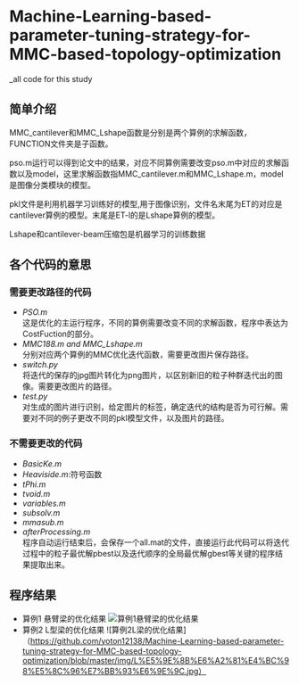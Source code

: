 # Machine-Learning-based-parameter-tuning-strategy-for-MMC-based-topology-optimization
_all code for this study 

## 简单介绍
MMC_cantilever和MMC_Lshape函数是分别是两个算例的求解函数，FUNCTION文件夹是子函数。

pso.m运行可以得到论文中的结果，对应不同算例需要改变pso.m中对应的求解函数以及model，这里求解函数指MMC_cantilever.m和MMC_Lshape.m，model是图像分类模块的模型。

pkl文件是利用机器学习训练好的模型,用于图像识别，文件名末尾为ET的对应是cantilever算例的模型。末尾是ET-l的是Lshape算例的模型。

Lshape和cantilever-beam压缩包是机器学习的训练数据
## 各个代码的意思
### 需要更改路径的代码
* *PSO.m <br>*
  这是优化的主运行程序，不同的算例需要改变不同的求解函数，程序中表达为CostFuction的部分。
* *MMC188.m and MMC_Lshape.m* <br>
  分别对应两个算例的MMC优化迭代函数，需要更改图片保存路径。
* *switch.py* <br>
  将迭代的保存的jpg图片转化为png图片，以区别新旧的粒子种群迭代出的图像。需要更改图片的路径。
* *test.py* <br>
  对生成的图片进行识别，给定图片的标签，确定迭代的结构是否为可行解。需要对不同的例子更改不同的pkl模型文件，以及图片的路径。

### 不需要更改的代码
* *BasicKe.m*
* *Heaviside.m*:符号函数
* *tPhi.m*
* *tvoid.m*
* *variables.m*
* *subsolv.m*
* *mmasub.m*
* *afterProcessing.m* <br>
  程序自动运行结束后，会保存一个all.mat的文件，直接运行此代码可以将迭代过程中的粒子最优解pbest以及迭代顺序的全局最优解gbest等关键的程序结果提取出来。
## 程序结果
* 算例1 悬臂梁的优化结果
  ![算例1悬臂梁的优化结果](https://github.com/yoton12138/Machine-Learning-based-parameter-tuning-strategy-for-MMC-based-topology-optimization/blob/master/img/%E6%82%AC%E8%87%82%E6%A2%81%E4%BC%98%E5%8C%96%E7%BB%93%E6%9E%9C.png)
* 算例2 L型梁的优化结果 
  ![算例2L梁的优化结果]（https://github.com/yoton12138/Machine-Learning-based-parameter-tuning-strategy-for-MMC-based-topology-optimization/blob/master/img/L%E5%9E%8B%E6%A2%81%E4%BC%98%E5%8C%96%E7%BB%93%E6%9E%9C.jpg）

